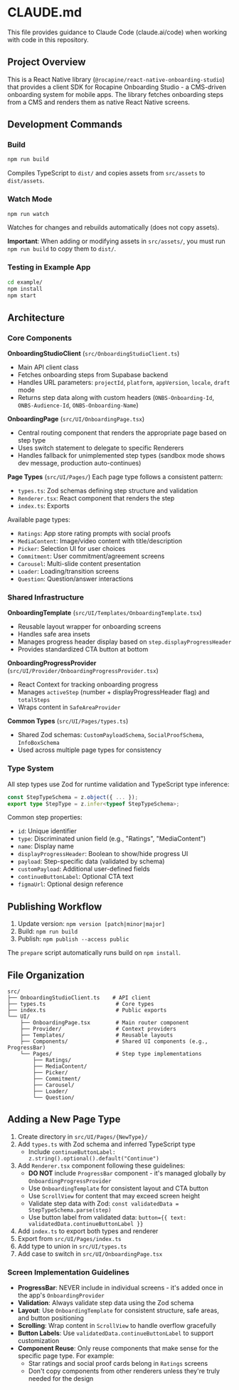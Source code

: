 # CLAUDE.md

This file provides guidance to Claude Code (claude.ai/code) when working with code in this repository.

## Project Overview

This is a React Native library (`@rocapine/react-native-onboarding-studio`) that provides a client SDK for Rocapine Onboarding Studio - a CMS-driven onboarding system for mobile apps. The library fetches onboarding steps from a CMS and renders them as native React Native screens.

## Development Commands

### Build
```bash
npm run build
```
Compiles TypeScript to `dist/` and copies assets from `src/assets` to `dist/assets`.

### Watch Mode
```bash
npm run watch
```
Watches for changes and rebuilds automatically (does not copy assets).

**Important**: When adding or modifying assets in `src/assets/`, you must run `npm run build` to copy them to `dist/`.

### Testing in Example App
```bash
cd example/
npm install
npm start
```

## Architecture

### Core Components

**OnboardingStudioClient** (`src/OnboardingStudioClient.ts`)
- Main API client class
- Fetches onboarding steps from Supabase backend
- Handles URL parameters: `projectId`, `platform`, `appVersion`, `locale`, `draft` mode
- Returns step data along with custom headers (`ONBS-Onboarding-Id`, `ONBS-Audience-Id`, `ONBS-Onboarding-Name`)

**OnboardingPage** (`src/UI/OnboardingPage.tsx`)
- Central routing component that renders the appropriate page based on step type
- Uses switch statement to delegate to specific Renderers
- Handles fallback for unimplemented step types (sandbox mode shows dev message, production auto-continues)

**Page Types** (`src/UI/Pages/`)
Each page type follows a consistent pattern:
- `types.ts`: Zod schemas defining step structure and validation
- `Renderer.tsx`: React component that renders the step
- `index.ts`: Exports

Available page types:
- `Ratings`: App store rating prompts with social proofs
- `MediaContent`: Image/video content with title/description
- `Picker`: Selection UI for user choices
- `Commitment`: User commitment/agreement screens
- `Carousel`: Multi-slide content presentation
- `Loader`: Loading/transition screens
- `Question`: Question/answer interactions

### Shared Infrastructure

**OnboardingTemplate** (`src/UI/Templates/OnboardingTemplate.tsx`)
- Reusable layout wrapper for onboarding screens
- Handles safe area insets
- Manages progress header display based on `step.displayProgressHeader`
- Provides standardized CTA button at bottom

**OnboardingProgressProvider** (`src/UI/Provider/OnboardingProgressProvider.tsx`)
- React Context for tracking onboarding progress
- Manages `activeStep` (number + displayProgressHeader flag) and `totalSteps`
- Wraps content in `SafeAreaProvider`

**Common Types** (`src/UI/Pages/types.ts`)
- Shared Zod schemas: `CustomPayloadSchema`, `SocialProofSchema`, `InfoBoxSchema`
- Used across multiple page types for consistency

### Type System

All step types use Zod for runtime validation and TypeScript type inference:
```typescript
const StepTypeSchema = z.object({ ... });
export type StepType = z.infer<typeof StepTypeSchema>;
```

Common step properties:
- `id`: Unique identifier
- `type`: Discriminated union field (e.g., "Ratings", "MediaContent")
- `name`: Display name
- `displayProgressHeader`: Boolean to show/hide progress UI
- `payload`: Step-specific data (validated by schema)
- `customPayload`: Additional user-defined fields
- `continueButtonLabel`: Optional CTA text
- `figmaUrl`: Optional design reference

## Publishing Workflow

1. Update version: `npm version [patch|minor|major]`
2. Build: `npm run build`
3. Publish: `npm publish --access public`

The `prepare` script automatically runs build on `npm install`.

## File Organization

```
src/
├── OnboardingStudioClient.ts    # API client
├── types.ts                      # Core types
├── index.ts                      # Public exports
└── UI/
    ├── OnboardingPage.tsx        # Main router component
    ├── Provider/                 # Context providers
    ├── Templates/                # Reusable layouts
    ├── Components/               # Shared UI components (e.g., ProgressBar)
    └── Pages/                    # Step type implementations
        ├── Ratings/
        ├── MediaContent/
        ├── Picker/
        ├── Commitment/
        ├── Carousel/
        ├── Loader/
        └── Question/
```

## Adding a New Page Type

1. Create directory in `src/UI/Pages/{NewType}/`
2. Add `types.ts` with Zod schema and inferred TypeScript type
   - Include `continueButtonLabel: z.string().optional().default("Continue")`
3. Add `Renderer.tsx` component following these guidelines:
   - **DO NOT** include `ProgressBar` component - it's managed globally by `OnboardingProgressProvider`
   - Use `OnboardingTemplate` for consistent layout and CTA button
   - Use `ScrollView` for content that may exceed screen height
   - Validate step data with Zod: `const validatedData = StepTypeSchema.parse(step)`
   - Use button label from validated data: `button={{ text: validatedData.continueButtonLabel }}`
4. Add `index.ts` to export both types and renderer
5. Export from `src/UI/Pages/index.ts`
6. Add type to union in `src/UI/types.ts`
7. Add case to switch in `src/UI/OnboardingPage.tsx`

### Screen Implementation Guidelines

- **ProgressBar**: NEVER include in individual screens - it's added once in the app's `OnboardingProvider`
- **Validation**: Always validate step data using the Zod schema
- **Layout**: Use `OnboardingTemplate` for consistent structure, safe areas, and button positioning
- **Scrolling**: Wrap content in `ScrollView` to handle overflow gracefully
- **Button Labels**: Use `validatedData.continueButtonLabel` to support customization
- **Component Reuse**: Only reuse components that make sense for the specific page type. For example:
  - Star ratings and social proof cards belong in `Ratings` screens
  - Don't copy components from other renderers unless they're truly needed for the design
